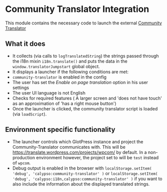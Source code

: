# Community Translator Integration

This module contains the necessary code to launch the external [Community Translator](http://github.com/Automattic/community-translator)

## What it does

- It collects (via calls to `logTranslatedString`) the strings passed through the i18n mixin `i18n.translate()` and puts the data in the `window.translatorJumpstart` global object.
- It displays a launcher if the following conditions are met:
- `community-translator` is enabled in the config
- The user has set the _Enable on page translation_ option in his user settings
- The user UI language is not English
- Checks for required features ( A larger screen and 'does not have touch' as an approximation of 'has a right mouse button')
- Once the launcher is clicked, the community translator script is loaded (via `loadScript`).

## Environment specific functionality

- The launcher controls which GlotPress instance and project the Community-Translator communicates with. This will be https://translate.wordpress.com/projects/wpcom/ by default. In a non-production environment however, the project set to will be `test` instead of `wpcom`.
- Debug output is enabled in the browser with `localStorage.setItem( 'debug', 'calypso:community-translator' )` or `localStorage.setItem( 'debug', 'calypso:i18n,calypso:community-translator' )` if you want to also include the information about the displayed translated strings.
